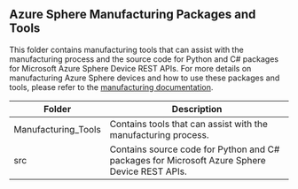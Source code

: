 ## Azure Sphere Manufacturing Packages and Tools

This folder contains manufacturing tools that can assist with the manufacturing process and the source code for Python and C# packages for Microsoft Azure Sphere Device REST APIs.
For more details on manufacturing Azure Sphere devices and how to use these packages and tools, please refer to the [manufacturing documentation](https://docs.microsoft.com/azure-sphere/hardware/manufacturing-guide).

| Folder         | Description              |
|---------------------|--------------------------|
| Manufacturing_Tools           | Contains tools that can assist with the manufacturing process. |
| src           | Contains source code for Python and C# packages for Microsoft Azure Sphere Device REST APIs. | 